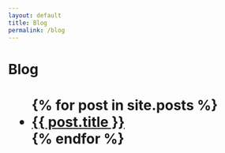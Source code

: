 ```yaml
---
layout: default
title: Blog
permalink: /blog
---
```


<h1>Blog<h1>

<ul>
      {% for post in site.posts %}
        <li>
          <a href="{{ post.url }}">{{ post.title }}</a>
        </li>
      {% endfor %}
</ul>